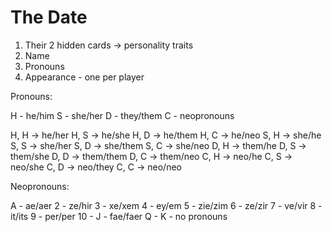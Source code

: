 # The Date


1. Their 2 hidden cards -> personality traits
2. Name
3. Pronouns
4. Appearance - one per player

Pronouns:


H - he/him
S - she/her
D - they/them
C - neopronouns


H, H -> he/her
H, S -> he/she
H, D -> he/them
H, C -> he/neo
S, H -> she/he
S, S -> she/her
S, D -> she/them
S, C -> she/neo
D, H -> them/he
D, S -> them/she
D, D -> them/them
D, C -> them/neo
C, H -> neo/he
C, S -> neo/she
C, D -> neo/they
C, C -> neo/neo

Neopronouns:

A - ae/aer
2 - ze/hir
3 - xe/xem
4 - ey/em
5 - zie/zim
6 - ze/zir
7 - ve/vir
8 - it/its
9 - per/per
10 - 
J - fae/faer
Q - 
K - no pronouns

